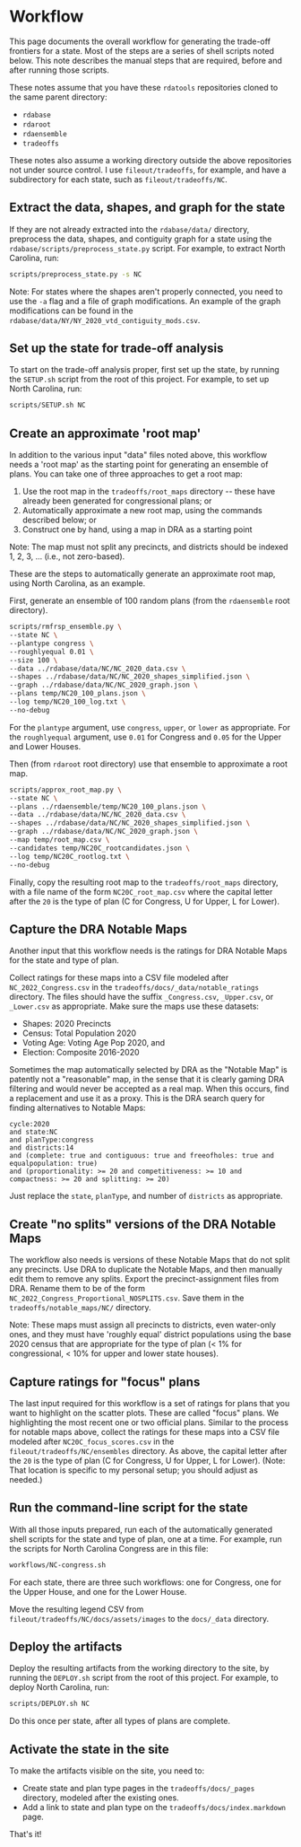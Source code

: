 # Workflow

This page documents the overall workflow for generating the trade-off frontiers for a state.
Most of the steps are a series of shell scripts noted below.
This note describes the manual steps that are required, before and after running those scripts.

These notes assume that you have these `rdatools` repositories cloned to the same parent directory:

* `rdabase`
* `rdaroot`
* `rdaensemble`
* `tradeoffs`

These notes also assume a working directory outside the above repositories not under source control.
I use `fileout/tradeoffs`, for example, and have a subdirectory for each state, such as `fileout/tradeoffs/NC`.

## Extract the data, shapes, and graph for the state

If they are not already extracted into the `rdabase/data/` directory,
preprocess the data, shapes, and contiguity graph for a state using the `rdabase/scripts/preprocess_state.py` script.
For example, to extract North Carolina, run:

```bash
scripts/preprocess_state.py -s NC
```

Note: For states where the shapes aren't properly connected, 
you need to use the `-a` flag and a file of graph modifications.
An example of the graph modifications can be found in the `rdabase/data/NY/NY_2020_vtd_contiguity_mods.csv`.

## Set up the state for trade-off analysis

To start on the trade-off analysis proper, first set up the state,
by running the `SETUP.sh` script from the root of this project.
For example, to set up North Carolina, run:

```bash
scripts/SETUP.sh NC
```

## Create an approximate 'root map'

In addition to the various input "data" files noted above, this workflow needs 
a 'root map' as the starting point for generating an ensemble of plans.
You can take one of three approaches to get a root map:

1. Use the root map in the `tradeoffs/root_maps` directory -- these have already been generated for congressional plans; or
2. Automatically approximate a new root map, using the commands described below; or
3. Construct one by hand, using a map in DRA as a starting point

Note: The map must not split any precincts, and districts should be indexed 1, 2, 3, ... (i.e., not zero-based).

These are the steps to automatically generate an approximate root map, 
using North Carolina, as an example.

First, generate an ensemble of 100 random plans (from the `rdaensemble` root directory).

```bash
scripts/rmfrsp_ensemble.py \
--state NC \
--plantype congress \
--roughlyequal 0.01 \
--size 100 \
--data ../rdabase/data/NC/NC_2020_data.csv \
--shapes ../rdabase/data/NC/NC_2020_shapes_simplified.json \
--graph ../rdabase/data/NC/NC_2020_graph.json \
--plans temp/NC20_100_plans.json \
--log temp/NC20_100_log.txt \
--no-debug
```

For the `plantype` argument, use `congress`, `upper`, or `lower` as appropriate.
For the `roughlyequal` argument, use `0.01` for Congress and `0.05` for the Upper and Lower Houses.

Then (from `rdaroot` root directory) use that ensemble to approximate a root map.

```bash
scripts/approx_root_map.py \
--state NC \
--plans ../rdaensemble/temp/NC20_100_plans.json \
--data ../rdabase/data/NC/NC_2020_data.csv \
--shapes ../rdabase/data/NC/NC_2020_shapes_simplified.json \
--graph ../rdabase/data/NC/NC_2020_graph.json \
--map temp/root_map.csv \
--candidates temp/NC20C_rootcandidates.json \
--log temp/NC20C_rootlog.txt \
--no-debug
```

Finally, copy the resulting root map to the `tradeoffs/root_maps` directory,
with a file name of the form `NC20C_root_map.csv`
where the capital letter after the `20` is the type of plan (C for Congress, U for Upper, L for Lower).

## Capture the DRA Notable Maps

Another input that this workflow needs is the ratings for DRA Notable Maps for the state and type of plan.

Collect ratings for these maps into a CSV file modeled after `NC_2022_Congress.csv` 
in the `tradeoffs/docs/_data/notable_ratings` directory.
The files should have the suffix `_Congress.csv`, `_Upper.csv`, or `_Lower.csv` as appropriate.
Make sure the maps use these datasets:

* Shapes: 2020 Precincts
* Census: Total Population 2020
* Voting Age: Voting Age Pop 2020, and
* Election: Composite 2016-2020

Sometimes the map automatically selected by DRA as the "Notable Map" is patently not a "reasonable" map,
in the sense that it is clearly gaming DRA filtering and would never be accepted as a real map.
When this occurs, find a replacement and use it as a proxy.
This is the DRA search query for finding alternatives to Notable Maps:

```
cycle:2020
and state:NC
and planType:congress
and districts:14
and (complete: true and contiguous: true and freeofholes: true and equalpopulation: true)
and (proportionality: >= 20 and competitiveness: >= 10 and compactness: >= 20 and splitting: >= 20)
```

Just replace the `state`, `planType`, and number of `districts` as appropriate.

## Create "no splits" versions of the DRA Notable Maps

The workflow also needs is versions of these Notable Maps that do not split any precincts.
Use DRA to duplicate the Notable Maps, and then manually edit them to remove any splits.
Export the precinct-assignment files from DRA.
Rename them to be of the form `NC_2022_Congress_Proportional_NOSPLITS.csv`.
Save them in the `tradeoffs/notable_maps/NC/` directory.

Note: These maps must assign all precincts to districts, even water-only ones, and
they must have 'roughly equal' district populations using the base 2020 census
that are appropriate for the type of plan (< 1% for congressional, < 10% for upper and lower state houses).

## Capture ratings for "focus" plans

The last input required for this workflow is a set of ratings for plans that you want to highlight on the scatter plots.
These are called "focus" plans.
We highlighting the most recent one or two official plans.
Similar to the process for notable maps above, collect the ratings for these maps into a CSV file modeled after `NC20C_focus_scores.csv`
in the `fileout/tradeoffs/NC/ensembles` directory.
As above, the capital letter after the `20` is the type of plan (C for Congress, U for Upper, L for Lower).
(Note: That location is specific to my personal setup; you should adjust as needed.)

## Run the command-line script for the state

With all those inputs prepared, run each of the automatically generated shell scripts 
for the state and type of plan, one at a time.
For example, run the scripts for North Carolina Congress are in this file:

```bash
workflows/NC-congress.sh
```

For each state, there are three such workflows: one for Congress, one for the Upper House, and one for the Lower House.

Move the resulting legend CSV from `fileout/tradeoffs/NC/docs/assets/images` to the `docs/_data` directory.

## Deploy the artifacts

Deploy the resulting artifacts from the working directory to the site,
by running the `DEPLOY.sh` script from the root of this project.
For example, to deploy North Carolina, run:

```bash
scripts/DEPLOY.sh NC
```

Do this once per state, after all types of plans are complete.

## Activate the state in the site

To make the artifacts visible on the site, you need to:

* Create state and plan type pages in the `tradeoffs/docs/_pages` directory, modeled after the existing ones.
* Add a link to state and plan type on the `tradeoffs/docs/index.markdown` page.

That's it!
